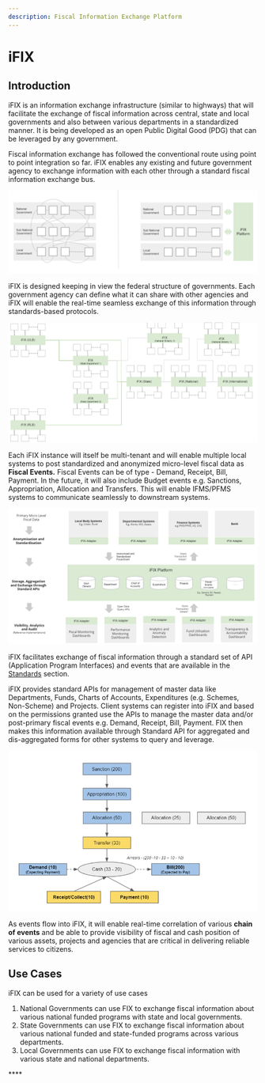 ```yaml
---
description: Fiscal Information Exchange Platform
---
```


# iFIX

## Introduction

iFIX is an information exchange infrastructure \(similar to highways\) that will facilitate the exchange of fiscal information across central, state and local governments and also between various departments in a standardized manner.  It is being developed as an open Public Digital Good \(PDG\) that can be leveraged by any government. 

Fiscal information exchange has followed the conventional route using point to point integration so far.  iFIX enables any existing and future government agency to exchange information with each other through a standard fiscal information exchange bus. 

![Point to Point vs Bus Based Integration](.gitbook/assets/image%20%2845%29.png)

iFIX is designed keeping in view the federal structure of governments. Each government agency can define what it can share with other agencies and iFIX will enable the real-time seamless exchange of this information through standards-based protocols.

![Proposed Federated Architecture of iFIX Platform](.gitbook/assets/image%20%2816%29.png)

Each iFIX instance will itself be multi-tenant and will enable multiple local systems to post standardized and anonymized micro-level fiscal data as **Fiscal Events.** Fiscal Events can be of type - Demand, Receipt, Bill, Payment. In the future, it will also include Budget events e.g. Sanctions, Appropriation, Allocation and Transfers. This will enable IFMS/PFMS systems to communicate seamlessly to downstream systems.

![iFIX Platform Architecture](.gitbook/assets/image%20%2841%29.png)

iFIX facilitates exchange of fiscal information through a standard set of API \(Application Program Interfaces\)  and events that are available in the [Standards](platform/standards/) section.

iFIX provides standard APIs for management of master data like Departments, Funds, Charts of Accounts, Expenditures \(e.g. Schemes, Non-Scheme\) and Projects. Client systems can register into iFIX and based on the permissions granted use the APIs to manage the master data and/or post-primary fiscal events e.g. Demand, Receipt, Bill, Payment. FIX then makes this information available through Standard API for aggregated and dis-aggregated forms for other systems to query and leverage.

![Chain of Events](.gitbook/assets/image%20%2854%29.png)

As events flow into iFIX, it will enable real-time correlation of various **chain of events** and be able to provide visibility of fiscal and cash position of various assets, projects and agencies that are critical in delivering reliable services to citizens. 

## Use Cases

iFIX can be used for a variety of use cases 

1. National Governments can use FIX to exchange fiscal information about various national funded programs with state and local governments.
2. State Governments can use FIX to exchange fiscal information about various national funded and state-funded programs across various departments.
3. Local Governments can use FIX to exchange fiscal information with various state and national departments. 

\*\*\*\*

